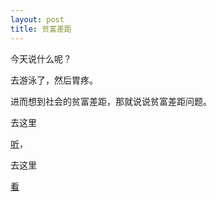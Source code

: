 ```yaml
---
layout: post
title: 贫富差距
---
```


今天说什么呢？

去游泳了，然后胃疼。

进而想到社会的贫富差距，那就说说贫富差距问题。

去这里

[听](http://www.francaisblog.com/node/390)，

去这里

[看](http://www.lemonde.fr/web/article/0,1-0@2-3234,36-842451@51-839592,0.html)
